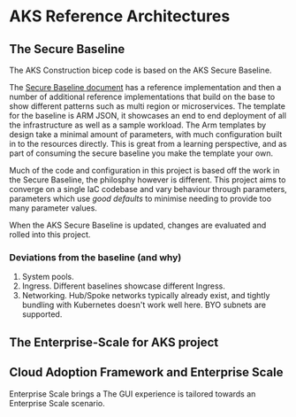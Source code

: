 # AKS Reference Architectures

## The Secure Baseline

The AKS Construction bicep code is based on the AKS Secure Baseline.

The [Secure Baseline document](https://docs.microsoft.com/en-us/security/benchmark/azure/baselines/aks-security-baseline) has a reference implementation and then a number of additional reference implementations that build on the base to show different patterns such as multi region or microservices.
The template for the baseline is ARM JSON, it showcases an end to end deployment of all the infrastructure as well as a sample workload. The Arm templates by design take a minimal amount of parameters, with much configuration built in to the resources directly. This is great from a learning perspective, and as part of consuming the secure baseline you make the template your own.

Much of the code and configuration in this project is based off the work in the Secure Baseline, the philosphy however is different. This project aims to converge on a single IaC codebase and vary behaviour through parameters, parameters which use *good defaults* to minimise needing to provide too many parameter values.

When the AKS Secure Baseline is updated, changes are evaluated and rolled into this project.

### Deviations from the baseline (and why)
1. System pools.
2. Ingress. Different baselines showcase different Ingress.
3. Networking. Hub/Spoke networks typically already exist, and tightly bundling with Kubernetes doesn't work well here. BYO subnets are supported.

## The Enterprise-Scale for AKS project

## Cloud Adoption Framework and Enterprise Scale

Enterprise Scale brings a 
The GUI experience is tailored towards an Enterprise Scale scenario. 
